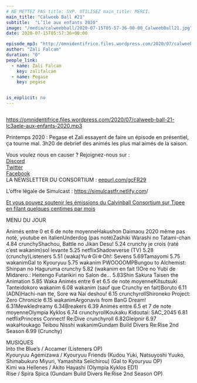 ```yaml
---
# NE METTEZ PAS title: SVP. UTILISEZ main_title: MERCI.
main_title: "Calweeb Ball #21"
subtitle:  "L’île aux enfants 2020"
image: "/media/calweebball/2020-07-15T05-57-36-00-00_CalweebBall21.jpg"
date: 2020-07-15T05:57:36+00:00

episode_mp3: "http://omnidentifrice.files.wordpress.com/2020/07/calweeb-ball-21-lc3aele-aux-enfants-2020.mp3"
author: "Zali Falcam"
duration: "0"
people_link: 
  - name: Zali Falcam
    key: zalifalcam
  - name: Pegase
    key: pegase


is_explicit: no
---
```


<PodcastHeader/>

<!-- ECRIRE LA DESCRIPTION DE L'EPISODE SOUS CETTE LIGNE -->

<img src="https://calvinballradio.files.wordpress.com/2020/07/c21.jpg?w=739" alt="">



 
<a href="https://omnidentifrice.files.wordpress.com/2020/07/calweeb-ball-21-lc3aele-aux-enfants-2020.mp3" rel="nofollow">https://omnidentifrice.files.wordpress.com/2020/07/calweeb-ball-21-lc3aele-aux-enfants-2020.mp3</a>
 



<p>Printemps 2020 : Pegase et Zali essayent de faire un épisode en présentiel, ça tourne mal. 3h20 de debrief des animés les plus mal aimés de la saison.</p>



<p>Vous voulez nous en causer ? Rejoignez-nous sur :<br><a href="http://discordapp.com/invite/4RnA9v7" rel="nofollow">Discord</a><br><a href="https://twitter.com/Calvinball_FM?lang=fr" rel="nofollow">Twitter</a><br><a href="https://www.facebook.com/CalvinballRadio/?ref=bookmarks" rel="nofollow">Facebook</a><br>LA NEWSLETTER DU CONSORTIUM : <a href="https://exit.sc/?url=http%3A%2F%2Feepurl.com%2FgcFR29" rel="nofollow">eepurl.com/gcFR29</a></p>



<p>L’offre légale de Simulcast : <a href="https://simulcastfr.netlify.com/" rel="nofollow">https://simulcastfr.netlify.com</a>/</p>



<p><a href="https://fr.tipeee.com/calvinball" rel="nofollow">Et vous pouvez soutenir les émissions du Calvinball Consortium sur Tipee en filant quelques centimes par mois</a></p>



<p>MENU DU JOUR</p>



<tr><td>Animés entre 0 et 6 de note moyenne</td></tr><tr><td>Hakushon Daimaou 2020 même pas noté, youtube en italien</td></tr><tr><td>Underdog (pas noté)</td></tr><tr><td>Zashiki Warashi no Tatami-chan 4.84 crunchy</td></tr><tr><td>Shachou, Battle no Jikan Desu! 5.24 crunchy je crois (raté c’est wakanim)</td></tr><tr><td>sol levante 5.25 netflix</td></tr><tr><td>Shadowverse (TV) 5.28 (crunchy)</td></tr><tr><td>Listeners 5.51 (waka)</td></tr><tr><td>Yu☆Gi☆Oh!: Sevens 5.69</td></tr><tr><td>Tamayomi 5.75 wakanim</td></tr><tr><td>Gal to Kyouryuu 5.75 wakanim PWOOOOMP</td></tr><tr><td>Bungou to Alchemist: Shinpan no Haguruma crunchy 5.82 (wakanim en fait !)</td></tr><tr><td>Ore no Yubi de Midarero.: Heitengo Futarikiri no Salon de… 5.83</td></tr><tr><td>Shin Sakura Taisen the Animation 5.85 Waka</td></tr>



<tr><td>Animés entre 6 et 6.5 de note moyenne</td></tr><tr><td>Kitsutsuki Tanteidokoro wakanim 6.08 wakanim (sauf que Crunchy en fait)</td></tr><tr><td>Boruto 6.11 (ADN)</td></tr><tr><td>Hachi-nan tte, Sore wa Nai deshou! 6.15 crunchyroll</td></tr><tr><td>Shironeko Project: Zero Chronicle 6.15 wakanim</td></tr><tr><td>Argonavis from BanG Dream! 6.31</td></tr><tr><td>Mewkledreamy 6.34</td></tr><tr><td>Breakers 6.39</td></tr>



<tr><td>Animés entre 6.5 et 7 de note moyenne</td></tr><tr><td>Olympia Kyklos 6.74 crunchyroll</td></tr><tr><td>Koukaku Kidoutai: SAC_2045 6.81 netflix</td></tr><tr><td>Princess Connect! Re:Dive crunchyroll 6.82</td></tr><tr><td>Gleipnir 6.97 waka</td></tr><tr><td>Houkago Teibou Nisshi wakanim</td></tr><tr><td>Gundam Build Divers Re:Rise 2nd Season 6.99 (Crunchy)</td></tr>



<p>MUSIQUES<br>Into the Blue’s / Accamer (Listeners OP)<br>Kyouryuu Agemizawa / Kyouryuu Friends (Kudou Yuki, Natsuyoshi Yuuko, Shimabukuro Miyuri, Yamashita Seiichirou) (Gal to Kyouryuu OP)<br>Kimi wa Hellenes / Akito Hayashi (Olympia Kyklos ED1)<br>Rise / Spira Spica (Gundam Build Divers Re:Rise 2nd Season OP)</p>


